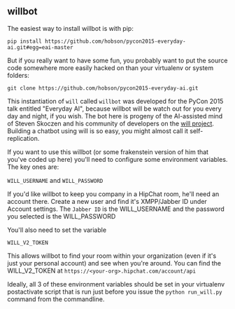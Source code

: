 
willbot
-------

The easiest way to install willbot is with pip:

    pip install https://github.com/hobson/pycon2015-everyday-ai.git#egg=eai-master

But if you really want to have some fun, you probably want to put the source code somewhere more easily hacked on than your virtualenv or system folders:

    git clone https://github.com/hobson/pycon2015-everyday-ai.git


This instantiation of `will` called `willbot` was developed for the PyCon 2015 talk entitled "Everyday AI", because willbot will be watch out for you every day and night, if you wish. The bot here is progeny of the AI-assisted mind of Steven Skoczen and his community of developers on the [will project](https://github.com/skoczen/will). Building a chatbot using will is so easy, you might almost call it self-replication.

If you want to use this willbot (or some frakenstein version of him that you've coded up here) you'll need to configure some environment variables. The key ones are:

`WILL_USERNAME` and `WILL_PASSWORD`

If you'd like willbot to keep you company in a HipChat room, he'll need an account there. Create a new user and find it's XMPP/Jabber ID under Account settings. The `Jabber ID` is the WILL_USERNAME and the password you selected is the WILL_PASSWORD

You'll also need to set the variable

`WILL_V2_TOKEN`

This allows willbot to find your room within your organization (even if it's just your personal account) and see when you're around. You can find the WILL_V2_TOKEN at `https://<your-org>.hipchat.com/account/api`

Ideally, all 3 of these environment variables should be set in your virtualenv postactivate script that is run just before you issue the `python run_will.py` command from the commandline.

